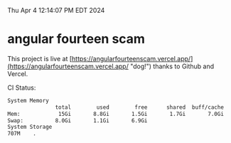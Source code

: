 Thu Apr  4 12:14:07 PM EDT 2024

# angular fourteen scam


This project is live at [https://angularfourteenscam.vercel.app/](https://angularfourteenscam.vercel.app/ "dog!") thanks to Github and Vercel.

CI Status: 

```bash
System Memory
               total        used        free      shared  buff/cache   available
Mem:            15Gi       8.8Gi       1.5Gi       1.7Gi       7.0Gi       6.5Gi
Swap:          8.0Gi       1.1Gi       6.9Gi
System Storage
707M	.

